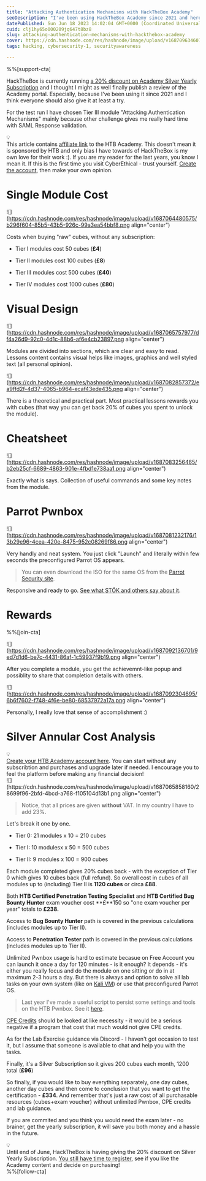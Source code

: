 ```yaml
---
title: "Attacking Authentication Mechanisms with HackTheBox Academy"
seoDescription: "I've been using HackTheBox Academy since 2021 and here are my thoughts about it. TLDR: you should give it at least a try!"
datePublished: Sun Jun 18 2023 14:02:04 GMT+0000 (Coordinated Universal Time)
cuid: clj1hy65o000209jq647t8bz8
slug: attacking-authentication-mechanisms-with-hackthebox-academy
cover: https://cdn.hashnode.com/res/hashnode/image/upload/v1687096346073/3a222408-06a6-417b-a9f8-15c8f2b4e21b.png
tags: hacking, cybersecurity-1, securityawareness

---
```


%%[support-cta] 

HackTheBox is currently running [a 20% discount on Academy Silver Yearly Subscription](https://blog.cyberethical.me/go-htbacademy) and I thought I might as well finally publish a review of the Academy portal. Especially, because I've been using it since 2021 and I think everyone should also give it at least a try.

For the test run I have chosen Tier III module "Attacking Authentication Mechanisms" mainly because other challenge gives me really hard time with SAML Response validation.

<div data-node-type="callout">
<div data-node-type="callout-emoji">💡</div>
<div data-node-type="callout-text">This article contains <a target="_blank" rel="noopener noreferrer nofollow" href="https://blog.cyberethical.me/go-htbacademy" style="pointer-events: none">affiliate link</a> to the HTB Academy. This doesn't mean it is sponsored by HTB and only bias I have towards of HackTheBox is my own love for their work :). If you are my reader for the last years, you know I mean it. If this is the first time you visit CyberEthical - trust yourself. <a target="_blank" rel="noopener noreferrer nofollow" href="https://blog.cyberethical.me/go-htbacademy" style="pointer-events: none">Create the account</a>, then make your own opinion.</div>
</div>

# Single Module Cost

![](https://cdn.hashnode.com/res/hashnode/image/upload/v1687064480575/b296f604-85b5-43b5-926c-99a3ea54bbf8.png align="center")

Costs when buying "raw" cubes, without any subscription:

* Tier I modules cost 50 cubes (**£4**)
    
* Tier II modules cost 100 cubes (**£8**)
    
* Tier III modules cost 500 cubes (**£40**)
    
* Tier IV modules cost 1000 cubes (**£80**)
    

# Visual Design

![](https://cdn.hashnode.com/res/hashnode/image/upload/v1687065757977/df4a26d9-92c0-4d1c-88b6-af6e4cb23897.png align="center")

Modules are divided into sections, which are clear and easy to read. Lessons content contains visual helps like images, graphics and well styled text (all personal opinion).

![](https://cdn.hashnode.com/res/hashnode/image/upload/v1687082857372/ea9ffd2f-4d37-4065-b964-ecaf43ede435.png align="center")

There is a theoretical and practical part. Most practical lessons rewards you with cubes (that way you can get back 20% of cubes you spent to unlock the module).

# Cheatsheet

![](https://cdn.hashnode.com/res/hashnode/image/upload/v1687083256465/b2eb25cf-6689-4863-901e-4fbd1e738aa1.png align="center")

Exactly what is says. Collection of useful commands and some key notes from the module.

# Parrot Pwnbox

![](https://cdn.hashnode.com/res/hashnode/image/upload/v1687081232176/13b29e96-4cea-420e-8475-952c08269f86.png align="center")

Very handly and neat system. You just click "Launch" and literally within few seconds the preconfigured Parrot OS appears.

> You can even download the ISO for the same OS from the [Parrot Security site](https://www.parrotsec.org/download/?version=hackthebox).

Responsive and ready to go. [See what STÖK and others say about it](https://www.hackthebox.com/blog/pwnbox-parrot).

# Rewards

%%[join-cta] 

![](https://cdn.hashnode.com/res/hashnode/image/upload/v1687092136701/9ed7d1d6-be7c-4431-86af-1c59937f9b19.png align="center")

After you complete a module, you get the achievemnt-like popup and possiblity to share that completion details with others.

![](https://cdn.hashnode.com/res/hashnode/image/upload/v1687092304695/6b6f7602-f748-4f6e-be80-68537972a17a.png align="center")

Personally, I really love that sense of accomplishment :)

# Silver Annular Cost Analysis

<div data-node-type="callout">
<div data-node-type="callout-emoji">💡</div>
<div data-node-type="callout-text"><a target="_blank" rel="noopener noreferrer nofollow" href="https://blog.cyberethical.me/go-htbacademy" style="pointer-events: none">Create your HTB Academy account here</a>. You can start without any subscribtion and purchases and upgrade later if needed. I encourage you to feel the platform before making any financial decision!</div>
</div>![](https://cdn.hashnode.com/res/hashnode/image/upload/v1687065858160/28699f96-2bfd-4bcd-a768-f105104d13b1.png align="center")

> Notice, that all prices are given **without** VAT. In my country I have to add 23%.

Let's break it one by one.

* Tier 0: 21 modules x 10 = 210 cubes
    
* Tier I: 10 modulesx x 50 = 500 cubes
    
* Tier II: 9 modules x 100 = 900 cubes
    

Each module completed gives 20% cubes back - with the exception of Tier 0 which gives 10 cubes back (full refund). So overall cost in cubes of all modules up to (including) Tier II is **1120 cubes** or circa **£88**.

Both **HTB Certified Penetration Testing Specialist** and **HTB Certified Bug Bounty Hunter** exam voucher cost **£**150 so "one exam voucher per year" totals to **£238.**

Access to **Bug Bounty Hunter** path is covered in the previous calculations (includes modules up to Tier II).

Access to **Penetration Tester** path is covered in the previous calculations (includes modules up to Tier II).

Unlimited Pwnbox usage is hard to estimate becasue on Free Account you can launch it once a day for 120 minutes - is it enough? It depends - it's either you really focus and do the module on one sitting or do in at maximum 2-3 hours a day. But there is always and option to solve all lab tasks on your own system (like on [Kali VM](https://blog.cyberethical.me/how-to-install-kali-on-the-virtual-machine)) or use that preconfigured Parrot OS.

> Last year I've made a useful script to persist some settings and tools on the HTB Pwnbox. See it [here](https://github.com/CyberEthicalMe/configs/tree/master/htb-pwnbox).

[CPE Credits](https://www.techtarget.com/whatis/definition/CPE-credit) should be looked at like necessity - it would be a serious negative if a program that cost that much would not give CPE credits.

As for the Lab Exercise guidance via Discord - I haven't got occasion to test it, but I assume that someone is available to chat and help you with the tasks.

Finally, it's a Silver Subscription so it gives 200 cubes each month, 1200 total (**£96**)

So finally, if you would like to buy everything separately, one day cubes, another day cubes and then come to conclusion that you want to get the certification - **£334**. And remember that's just a raw cost of all purchasable resources (cubes+exam voucher) without unlimited Pwnbox, CPE credits and lab guidance.

If you are commited and you think you would need the exam later - no brainer, get the yearly subscription, it will save you both money and a hassle in the future.

<div data-node-type="callout">
<div data-node-type="callout-emoji">💡</div>
<div data-node-type="callout-text">Until end of June, HackTheBox is having giving the 20% discount on Silver Yearly Subscription. <a target="_blank" rel="noopener noreferrer nofollow" href="https://blog.cyberethical.me/go-htbacademy" style="pointer-events: none">You still have time to register</a>, see if you like the Academy content and decide on purchasing!</div>
</div>%%[follow-cta]